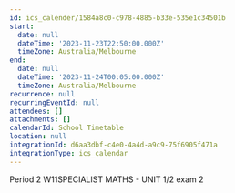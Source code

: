 ```yaml
---
id: ics_calender/1584a8c0-c978-4885-b33e-535e1c34501b
start:
  date: null
  dateTime: '2023-11-23T22:50:00.000Z'
  timeZone: Australia/Melbourne
end:
  date: null
  dateTime: '2023-11-24T00:05:00.000Z'
  timeZone: Australia/Melbourne
recurrence: null
recurringEventId: null
attendees: []
attachments: []
calendarId: School Timetable
location: null
integrationId: d6aa3dbf-c4e0-4a4d-a9c9-75f6905f471a
integrationType: ics_calendar
---
```

Period 2
W11SPECIALIST MATHS - UNIT 1/2 exam 2